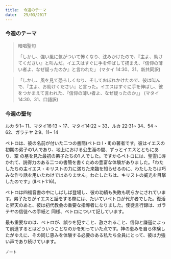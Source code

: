 ```yaml
---
title:  今週のテーマ
date:   25/03/2017
---
```


### 今週のテーマ

> <p>暗唱聖句</p>
> 「しかし、強い風に気がついて怖くなり、沈みかけたので、『主よ、助けてください』と叫んだ。イエスはすぐに手を伸ばして捕まえ、『信仰の薄い者よ、なぜ疑ったのか』と言われた」	(マタイ 14:30、31、新共同訳)

> <p></p>
> 「しかし、風を見て恐ろしくなり、そしておぼれかけたので、彼は叫んで、『主よ、お助けください』と言った。イエスはすぐに手を伸ばし、彼をつかまえて言われた、『信仰の薄い者よ、なぜ疑ったのか』」	(マタイ 14:30、31、口語訳)

### 今週の聖句

ルカ 5:1~ 11、マタイ16:13 ~ 17、マタイ14:22 ~ 33、ルカ 22:31~ 34、54 ~ 62、ガラテヤ 2:9、11~ 14

 ペトロは、彼の名前が付いた二つの書簡(ペトロ I・II)の著者です。彼はイエスの初期の弟子の1人であり、地上における公生涯の間、ずっとイエスとともにあり、空 の墓を見た最初の弟子たちの1 人でした。ですからペトロには、聖霊に導かれて、説得力のある二つの書簡を書くための豊富な体験がありました。「わたしたちの主イエス・キリストの力に満ちた来臨を知らせるのに、わたしたちは巧みな作り話を用いたわけではありません。わたしたちは、キリストの威光を目撃したのです」(IIペト1:16)。

 ペトロは四福音書の中にしばしば登場し、彼の功績も失敗も明らかにされています。弟子たちがイエスと話をする際には、たいていペトロが代弁者でした。復活と昇天のあと、彼は初代教会の重要な指導者になりました。使徒言行録は、ガラテヤの信徒への手紙と 同様、ペトロについて記しています。

 最も重要なのは、ペトロが、誤りを犯すこと、赦されること、信仰と謙遜によって前進するとはどういうことなのかを知っていた点です。神の恵みを自ら体験したがゆえに、その同じ恵みを体験する必要のある私たち全員にとって、彼は力強い声であり続けています。

`ノート`
